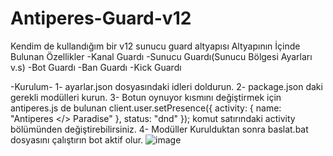 # Antiperes-Guard-v12
 Kendim de kullandığım bir v12 sunucu guard altyapısı
Altyapının İçinde Bulunan Özellikler
-Kanal Guardı
-Sunucu Guardı(Sunucu Bölgesi Ayarları v.s)
-Bot Guardı
-Ban Guardı
-Kick Guardı

-Kurulum-
1- ayarlar.json dosyasındaki idleri doldurun.
2- package.json daki gerekli modülleri kurun.
3- Botun oynuyor kısmını değiştirmek için antiperes.js de bulunan client.user.setPresence({ activity: { name: "Antiperes </> Paradise" }, status: "dnd" }); komut satırındaki activity bölümünden değiştirebilirsiniz.
4- Modüller Kurulduktan sonra baslat.bat dosyasını çalıştırın bot aktif olur.
![image](https://user-images.githubusercontent.com/77325566/109387920-08921e80-7915-11eb-9f71-d224be226eec.png)
